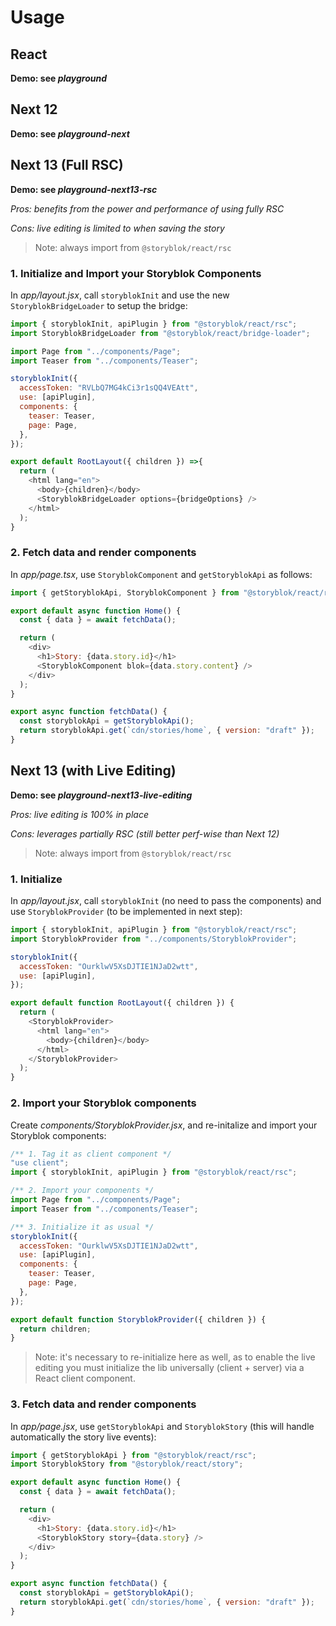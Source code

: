 # Usage

## React

**Demo: see _playground_**

## Next 12

**Demo: see _playground-next_**

## Next 13 (Full RSC)

**Demo: see _playground-next13-rsc_**

_Pros: benefits from the power and performance of using fully RSC_

_Cons: live editing is limited to when saving the story_

> Note: always import from `@storyblok/react/rsc`

### 1. Initialize and Import your Storyblok Components

In _app/layout.jsx_, call `storyblokInit` and use the new `StoryblokBridgeLoader` to setup the bridge:

```js
import { storyblokInit, apiPlugin } from "@storyblok/react/rsc";
import StoryblokBridgeLoader from "@storyblok/react/bridge-loader";

import Page from "../components/Page";
import Teaser from "../components/Teaser";

storyblokInit({
  accessToken: "RVLbQ7MG4kCi3r1sQQ4VEAtt",
  use: [apiPlugin],
  components: {
    teaser: Teaser,
    page: Page,
  },
});

export default RootLayout({ children }) =>{
  return (
    <html lang="en">
      <body>{children}</body>
      <StoryblokBridgeLoader options={bridgeOptions} />
    </html>
  );
}
```

### 2. Fetch data and render components

In _app/page.tsx_, use `StoryblokComponent` and `getStoryblokApi` as follows:

```js
import { getStoryblokApi, StoryblokComponent } from "@storyblok/react/rsc";

export default async function Home() {
  const { data } = await fetchData();

  return (
    <div>
      <h1>Story: {data.story.id}</h1>
      <StoryblokComponent blok={data.story.content} />
    </div>
  );
}

export async function fetchData() {
  const storyblokApi = getStoryblokApi();
  return storyblokApi.get(`cdn/stories/home`, { version: "draft" });
}
```

## Next 13 (with Live Editing)

**Demo: see _playground-next13-live-editing_**

_Pros: live editing is 100% in place_

_Cons: leverages partially RSC (still better perf-wise than Next 12)_

> Note: always import from `@storyblok/react/rsc`

### 1. Initialize

In _app/layout.jsx_, call `storyblokInit` (no need to pass the components) and use `StoryblokProvider` (to be implemented in next step):

```js
import { storyblokInit, apiPlugin } from "@storyblok/react/rsc";
import StoryblokProvider from "../components/StoryblokProvider";

storyblokInit({
  accessToken: "OurklwV5XsDJTIE1NJaD2wtt",
  use: [apiPlugin],
});

export default function RootLayout({ children }) {
  return (
    <StoryblokProvider>
      <html lang="en">
        <body>{children}</body>
      </html>
    </StoryblokProvider>
  );
}
```

### 2. Import your Storyblok components

Create _components/StoryblokProvider.jsx_, and re-initalize and import your Storyblok components:

```js
/** 1. Tag it as client component */
"use client";
import { storyblokInit, apiPlugin } from "@storyblok/react/rsc";

/** 2. Import your components */
import Page from "../components/Page";
import Teaser from "../components/Teaser";

/** 3. Initialize it as usual */
storyblokInit({
  accessToken: "OurklwV5XsDJTIE1NJaD2wtt",
  use: [apiPlugin],
  components: {
    teaser: Teaser,
    page: Page,
  },
});

export default function StoryblokProvider({ children }) {
  return children;
}
```

> Note: it's necessary to re-initialize here as well, as to enable the live editing you must initialize the lib universally (client + server) via a React client component.

### 3. Fetch data and render components

In _app/page.jsx_, use `getStoryblokApi` and `StoryblokStory` (this will handle automatically the story live events):

```js
import { getStoryblokApi } from "@storyblok/react/rsc";
import StoryblokStory from "@storyblok/react/story";

export default async function Home() {
  const { data } = await fetchData();

  return (
    <div>
      <h1>Story: {data.story.id}</h1>
      <StoryblokStory story={data.story} />
    </div>
  );
}

export async function fetchData() {
  const storyblokApi = getStoryblokApi();
  return storyblokApi.get(`cdn/stories/home`, { version: "draft" });
}
```
